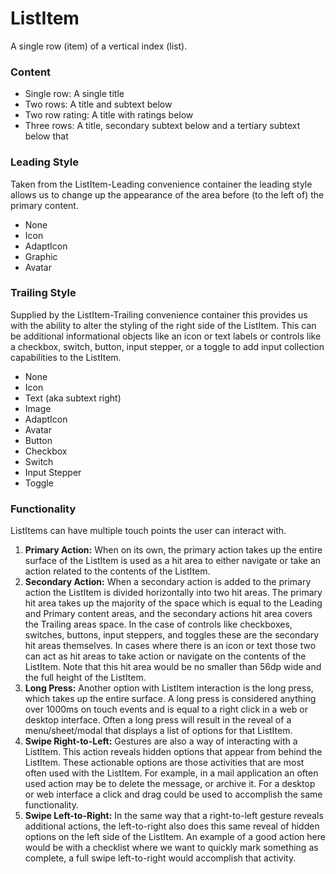 # ListItem

A single row (item) of a vertical index (list).

### Content

- Single row: A single title
- Two rows: A title and subtext below
- Two row rating: A title with ratings below
- Three rows: A title, secondary subtext below and a tertiary subtext below that

### Leading Style

Taken from the ListItem-Leading convenience container the leading style allows us to change up the appearance of the area before (to the left of) the primary content.

- None
- Icon
- AdaptIcon
- Graphic
- Avatar

### Trailing Style

Supplied by the ListItem-Trailing convenience container this provides us with the ability to alter the styling of the right side of the ListItem.  This can be additional informational objects like an icon or text labels or controls like a checkbox, switch, button, input stepper, or a toggle to add input collection capabilities to the ListItem.

- None
- Icon
- Text (aka subtext right)
- Image
- AdaptIcon
- Avatar
- Button
- Checkbox
- Switch
- Input Stepper
- Toggle

### Functionality

ListItems can have multiple touch points the user can interact with.

1. **Primary Action:** When on its own, the primary action takes up the entire surface of the ListItem is used as a hit area to either navigate or take an action related to the contents of the ListItem.
2. **Secondary Action:** When a secondary action is added to the primary action the ListItem is divided horizontally into two hit areas.  The primary hit area takes up the majority of the space which is equal to the Leading and Primary content areas, and the secondary actions hit area covers the Trailing areas space.  In the case of controls like checkboxes, switches,  buttons, input steppers, and toggles these are the secondary hit areas themselves.  In cases where there is an icon or text those two can act as hit areas to take action or navigate on the contents of the ListItem. Note that this hit area would be no smaller than 56dp wide and the full height of the ListItem.
3. **Long Press:** Another option with ListItem interaction is the long press, which takes up the entire surface. A long press is considered anything over 1000ms on touch events and is equal to a right click in a web or desktop interface.  Often a long press will result in the reveal of a menu/sheet/modal that displays a list of options for that ListItem.
4. **Swipe Right-to-Left:** Gestures are also a way of interacting with a ListItem.  This action reveals hidden options that appear from behind the ListItem. These actionable options are those activities that are most often used with the ListItem. For example, in a mail application an often used action may be to delete the message, or archive it. For a desktop or web interface a click and drag could be used to accomplish the same functionality.
5. **Swipe Left-to-Right:** In the same way that a right-to-left gesture reveals additional actions, the left-to-right also does this same reveal of hidden options on the left side of the ListItem. An example of a good action here would be with a checklist where we want to quickly mark something as complete, a full swipe left-to-right would accomplish that activity.